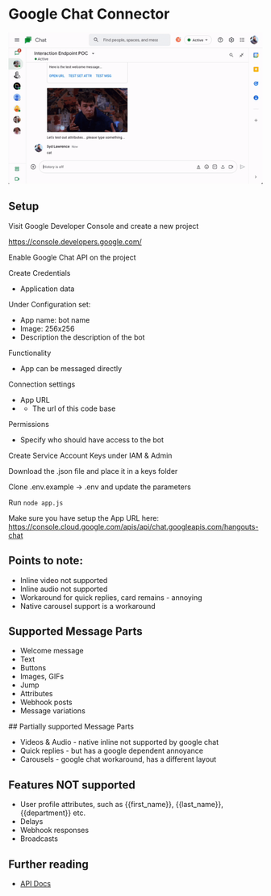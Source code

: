# Google Chat Connector

![Screen capture](https://github.com/TheBotPlatform/tbp-google-chat-interaction-endpoint/raw/main/assets/screencap.gif)


## Setup

Visit Google Developer Console and create a new project

https://console.developers.google.com/

Enable Google Chat API on the project

Create Credentials
- Application data

Under Configuration set:
- App name: bot name
- Image: 256x256
- Description the description of the bot

Functionality
- App can be messaged directly

Connection settings
- App URL
- - The url of this code base

Permissions
- Specify who should have access to the bot

Create Service Account Keys under IAM & Admin

Download the .json file and place it in a keys folder

Clone .env.example -> .env and update the parameters

Run `node app.js`

Make sure you have setup the App URL here: https://console.cloud.google.com/apis/api/chat.googleapis.com/hangouts-chat


## Points to note:
- Inline video not supported
- Inline audio not supported
- Workaround for quick replies, card remains - annoying
- Native carousel support is a workaround




## Supported Message Parts

- Welcome message
- Text
- Buttons
- Images, GIFs
- Jump
- Attributes
- Webhook posts
- Message variations

## Partially supported Message Parts

- Videos & Audio - native inline not supported by google chat
- Quick replies - but has a google dependent annoyance
- Carousels - google chat workaround, has a different layout


## Features NOT supported

- User profile attributes, such as {{first_name}}, {{last_name}}, {{department}} etc.
- Delays
- Webhook responses
- Broadcasts

## Further reading
- [API Docs](https://drive.google.com/file/d/1XSo1WfToh3tsU4iSulaum64K_dvpudxx/view?usp=sharing)